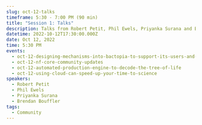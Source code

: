 ```yaml
---
slug: oct-12-talks
timeframe: 5:30 - 7:00 PM (90 min)
title: "Session 1: Talks"
description: Talks from Robert Petit, Phil Ewels, Priyanka Surana and Brendan Bouffler.
datetime: 2022-10-12T17:30:00.000Z
date: Oct 12, 2022
time: 5:30 PM
events:
  - oct-12-designing-mechanisms-into-bactopia-to-support-its-users-and-contribute-back-to-the-community
  - oct-12-nf-core-community-updates
  - oct-12-automated-production-engine-to-decode-the-tree-of-life
  - oct-12-using-cloud-can-speed-up-your-time-to-science
speakers:
  - Robert Petit
  - Phil Ewels
  - Priyanka Surana
  - Brendan Bouffler
tags:
  - Community
---
```

